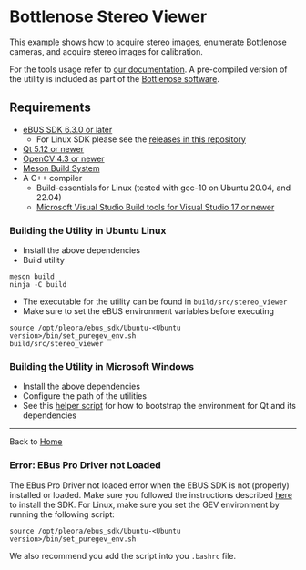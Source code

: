 # Bottlenose Stereo Viewer

This example shows how to acquire stereo images, enumerate Bottlenose cameras, and acquire stereo images for 
calibration.

For the tools usage refer to [our documentation](https://docs.labforge.ca/docs/software-modules). A pre-compiled
version of the utility is included as part of the [Bottlenose software](https://github.com/labforge/bottlenose/releases).

## Requirements
 * [eBUS SDK 6.3.0 or later](https://github.com/labforge/bottlenose/releases)
   * For Linux SDK please see the [releases in this repository](https://github.com/labforge/sdk-demos/releases) 
 * [Qt 5.12 or newer](https://doc.qt.io/qt-5.15/)
 * [OpenCV 4.3 or newer](https://opencv.org/)
 * [Meson Build System](https://mesonbuild.com/)
 * A C++ compiler
   * Build-essentials for Linux (tested with gcc-10 on Ubuntu 20.04, and 22.04)
   * [Microsoft Visual Studio Build tools for Visual Studio 17 or newer](https://aka.ms/vs/17/release/vs_buildtools.exe) 

### Building the Utility in Ubuntu Linux

 * Install the above dependencies
 * Build utility
```
meson build
ninja -C build
```
 * The executable for the utility can be found in ```build/src/stereo_viewer```
 * Make sure to set the eBUS environment variables before executing
```
source /opt/pleora/ebus_sdk/Ubuntu-<Ubuntu version>/bin/set_puregev_env.sh
build/src/stereo_viewer
```

### Building the Utility in Microsoft Windows

 * Install the above dependencies
 * Configure the path of the utilities
 * See this [helper script](win/install_oss.bat) for how to bootstrap the environment for Qt and its dependencies

----
Back to [Home](../README.md)

### Error: EBus Pro Driver not Loaded 
The EBus Pro Driver not loaded error when the EBUS SDK is not (properly) installed or loaded.
Make sure you followed the instructions described [here](https://github.com/labforge/sdk-demos) to install the SDK.
For Linux, make sure you set the GEV environment by running the following script:
```
source /opt/pleora/ebus_sdk/Ubuntu-<Ubuntu version>/bin/set_puregev_env.sh
```
We also recommend you add the script into you `.bashrc` file.
